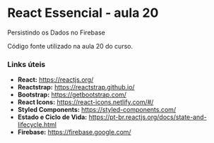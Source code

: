 # React Essencial - aula 20

Persistindo os Dados no Firebase

Código fonte utilizado na aula 20 do curso.

### Links úteis

- **React:** https://reactjs.org/
- **Reactstrap:** https://reactstrap.github.io/
- **Bootstrap:** https://getbootstrap.com/
- **React Icons:** https://react-icons.netlify.com/#/
- **Styled Components:** https://styled-components.com/
- **Estado e Ciclo de Vida:** https://pt-br.reactjs.org/docs/state-and-lifecycle.html
- **Firebase:** https://firebase.google.com/
